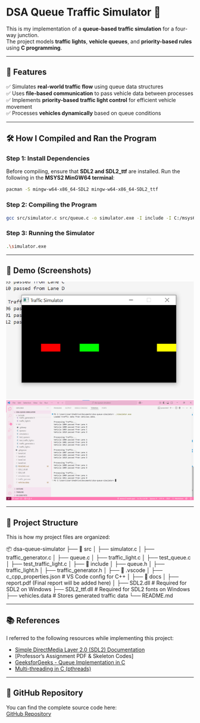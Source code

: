 # DSA Queue Traffic Simulator 🚦

This is my implementation of a **queue-based traffic simulation** for a four-way junction.  
The project models **traffic lights**, **vehicle queues**, and **priority-based rules** using **C programming**.

---

## 🚀 Features
✅ Simulates **real-world traffic flow** using queue data structures  
✅ Uses **file-based communication** to pass vehicle data between processes  
✅ Implements **priority-based traffic light control** for efficient vehicle movement  
✅ Processes **vehicles dynamically** based on queue conditions  

---

## 🛠 How I Compiled and Ran the Program  

### **Step 1: Install Dependencies**  
Before compiling, ensure that **SDL2 and SDL2_ttf** are installed.
Run the following in the **MSYS2 MinGW64 terminal**:
```sh
pacman -S mingw-w64-x86_64-SDL2 mingw-w64-x86_64-SDL2_ttf
```  
### **Step 2: Compiling the Program**
```sh
gcc src/simulator.c src/queue.c -o simulator.exe -I include -I C:/msys64/mingw64/include -L C:/msys64/mingw64/lib -lmingw32 -lSDL2main -lSDL2 -lSDL2_ttf -lpthread
```
### **Step 3: Running the Simulator**
```sh
.\simulator.exe
```
---

## 📸 Demo (Screenshots)
![Traffic SDL2 Simulation Demo](ss1.png)
![Traffic Terminal Output Demo](ss2.png)

---

## 📂 Project Structure
This is how my project files are organized:

📦 dsa-queue-simulator
├── 📂 src
│   ├── simulator.c
│   ├── traffic_generator.c
│   ├── queue.c
│   ├── traffic_light.c
│   ├── test_queue.c
│   ├── test_traffic_light.c
│
├── 📂 include
│   ├── queue.h
│   ├── traffic_light.h
│   ├── traffic_generator.h
│
├── 📂 .vscode
│   ├── c_cpp_properties.json  # VS Code config for C++
│
├── 📂 docs
│   ├── report.pdf  (Final report will be added here)
│
├── SDL2.dll                 # Required for SDL2 on Windows
├── SDL2_ttf.dll             # Required for SDL2 fonts on Windows
├── vehicles.data            # Stores generated traffic data
└── README.md

---

## 📚 References  
I referred to the following resources while implementing this project:  
- [Simple DirectMedia Layer 2.0 (SDL2) Documentation](https://wiki.libsdl.org/SDL2/FrontPage)  
- [Professor’s Assignment PDF & Skeleton Codes]  
- [GeeksforGeeks - Queue Implementation in C](https://www.geeksforgeeks.org/queue-data-structure/)  
- [Multi-threading in C (pthreads)](https://computing.llnl.gov/tutorials/pthreads/)  

---

## 🔗 GitHub Repository  
You can find the complete source code here:  
[GitHub Repository](https://github.com/avxxsa/dsa-queue-simulator)